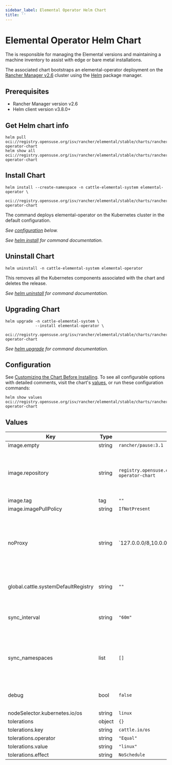 ```yaml
---
sidebar_label: Elemental Operator Helm Chart
title: ''
---
```


# Elemental Operator Helm Chart

The <Vars name="elemental_operator_name" link="elemental_operator_url" /> is responsible for managing the Elemental versions and maintaining a machine inventory to assist with edge or bare metal installations.

The associated chart bootstraps an elemental-operator deployment on the [Rancher Manager v2.6](https://rancher.com/docs/rancher/v2.6/) cluster using the [Helm](https://helm.sh) package manager.

## Prerequisites

- Rancher Manager version v2.6
- Helm client version v3.8.0+

## Get Helm chart info

```console showLineNumbers
helm pull oci://registry.opensuse.org/isv/rancher/elemental/stable/charts/rancher/elemental-operator-chart
helm show all oci://registry.opensuse.org/isv/rancher/elemental/stable/charts/rancher/elemental-operator-chart
```

## Install Chart

```console showLineNumbers
helm install --create-namespace -n cattle-elemental-system elemental-operator \
             oci://registry.opensuse.org/isv/rancher/elemental/stable/charts/rancher/elemental-operator-chart
```

The command deploys elemental-operator on the Kubernetes cluster in the default configuration.

_See [configuration](#configuration) below._

_See [helm install](https://helm.sh/docs/helm/helm_install/) for command documentation._

## Uninstall Chart

```console showLineNumbers
helm uninstall -n cattle-elemental-system elemental-operator
```

This removes all the Kubernetes components associated with the chart and deletes the release.

_See [helm uninstall](https://helm.sh/docs/helm/helm_uninstall/) for command documentation._

## Upgrading Chart

```console showLineNumbers
helm upgrade -n cattle-elemental-system \
             --install elemental-operator \
             oci://registry.opensuse.org/isv/rancher/elemental/stable/charts/rancher/elemental-operator-chart
```

_See [helm upgrade](https://helm.sh/docs/helm/helm_upgrade/) for command documentation._

## Configuration

See [Customizing the Chart Before Installing](https://helm.sh/docs/intro/using_helm/#customizing-the-chart-before-installing). To see all configurable options with detailed comments, visit the chart's [values](#values), or run these configuration commands:

```console showLineNumbers
helm show values oci://registry.opensuse.org/isv/rancher/elemental/stable/charts/rancher/elemental-operator-chart
```

## Values

| Key | Type | Default | Description |
|-----|------|---------|-------------|
| image.empty | string | `rancher/pause:3.1` |  |
| image.repository | string | `registry.opensuse.org/isv/rancher/elemental/stable/charts/rancher/elemental-operator-chart` | Source image for elemental-operator with repository name  |
| image.tag | tag | `""` |  |
| image.imagePullPolicy | string | `IfNotPresent` |  |
| noProxy | string | `127.0.0.0/8,10.0.0.0/8,172.16.0.0/12,192.168.0.0/16,.svc,.cluster.local" | Comma separated list of domains or ip addresses that will not use the proxy |
| global.cattle.systemDefaultRegistry | string | `""` | Default container registry name  |
| sync_interval | string | `"60m"` | Default sync interval for upgrade channel |
| sync_namespaces | list | `[]` | Namespace the operator will watch for, leave empty for all |
| debug | bool | `false` | Enable debug output for operator |
| nodeSelector.kubernetes.io/os | string | `linux` |  |
| tolerations | object | `{}` |  |
| tolerations.key | string | `cattle.io/os` |  |
| tolerations.operator | string | `"Equal"` |  |
| tolerations.value | string | `"linux"` |  |
| tolerations.effect | string | `NoSchedule` |  |
